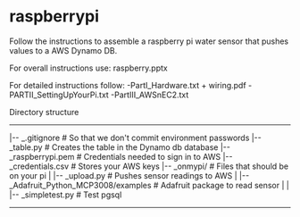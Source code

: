 # raspberrypi

Follow the instructions to assemble a raspberry pi water sensor that pushes values to a AWS Dynamo DB. 

For overall instructions use: raspberry.pptx

For detailed instructions follow:
-PartI_Hardware.txt + wiring.pdf
-PARTII_SettingUpYourPi.txt
-PartIII_AWSnEC2.txt



Directory structure
_____________________________________________________________________________
|-- _.gitignore              # So that we don't commit environment passwords
|-- _table.py        		# Creates the table in the Dynamo db database
|-- _raspberrypi.pem        	# Credentials needed to sign in to AWS
|-- _credentials.csv  		# Stores your AWS keys 
|-- _onmypi/                # Files that should be on your pi
|	|-- _upload.py        	# Pushes sensor readings to AWS
|	|-- _Adafruit_Python_MCP3008/examples  # Adafruit package to read sensor 
|	|	|-- _simpletest.py     # Test pgsql
_____________________________________________________________________________
